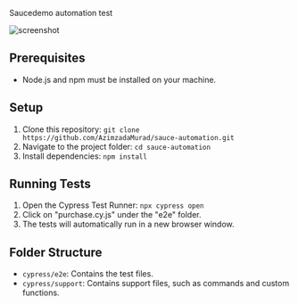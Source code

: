 Saucedemo automation test

![screenshot](screenshot.jpg)
## Prerequisites

- Node.js and npm must be installed on your machine.

## Setup

1. Clone this repository: `git clone https://github.com/AzimzadaMurad/sauce-automation.git`
2. Navigate to the project folder: `cd sauce-automation`
3. Install dependencies: `npm install`

## Running Tests

1. Open the Cypress Test Runner: `npx cypress open`
2. Click on "purchase.cy.js" under the "e2e" folder.
3. The tests will automatically run in a new browser window.

## Folder Structure

- `cypress/e2e`: Contains the test files.
- `cypress/support`: Contains support files, such as commands and custom functions.